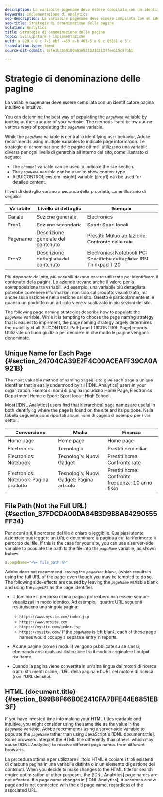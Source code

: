 ```yaml
---
description: La variabile pagename deve essere compilata con un identificatore pagina intuitivo e intuitivo.
keywords: Implementazione di Analytics
seo-description: La variabile pagename deve essere compilata con un identificatore pagina intuitivo e intuitivo.
seo-title: Strategie di denominazione delle pagine
solution: Analytics
title: Strategie di denominazione delle pagine
topic: Sviluppatore e implementazione
uuid: a 829 d 0 c 7-6 ebf -459 a-b 403-5 e 9 c 05161 e 5 c
translation-type: tm+mt
source-git-commit: 86fe1b3650100a05e52fb2102134fee515c871b1

---
```



# Strategie di denominazione delle pagine

La variabile pagename deve essere compilata con un identificatore pagina intuitivo e intuitivo.

You can determine the best way of populating the *`pageName`* variable by looking at the structure of your website. The methods listed below outline various ways of populating the *`pageName`* variable.

While the *`pageName`* variable is central to identifying user behavior, Adobe recommends using multiple variables to indicate page information. Le strategie di denominazione delle pagine ottimali utilizzano una variabile diversa per ogni livello di gerarchia all'interno del sito, come illustrato di seguito:

* The *`channel`* variable can be used to indicate the site section.
* The *`pageName`* variable can be used to show content type.
* A [!UICONTROL custom insight] variable (prop1) can be used for detailed content.

I livelli di dettaglio variano a seconda della proprietà, come illustrato di seguito:

| Variabile | Livello di dettaglio | Esempio  |
|---|---|---|
| Canale | Sezione generale | Electronics |
| Prop1 | Sezione secondaria | Sport: Sport locali |
| Pagename | Descrizione generale del contenuto | Prestiti: Mutuo abitazione: Confronto delle rate |
| Prop2 | Descrizione dettagliata del contenuto | Electronics: Notebook PC: Specifiche dettagliate: IBM Thinkpad T 20 |

Più disponete del sito, più variabili devono essere utilizzate per identificare il contenuto della pagina. Le aziende trovano anche il valore per la sovrapposizione tra variabili. Ad esempio, una variabile più dettagliata potrebbe contenere informazioni non solo sul prodotto visualizzato, ma anche sulla sezione e nella sezione del sito. Questo è particolarmente utile quando un prodotto o un articolo viene visualizzato in più sezioni del sito.

The following page naming strategies describe how to populate the *`pageName`* variable. While it is tempting to choose the page naming strategy that is easiest to implement, the page naming strategy largely determines the usability of all [!UICONTROL Path] and [!UICONTROL Page] reports. Utilizzate un buon giudizio per decidere in che modo le pagine vengono denominate.

## Unique Name for Each Page {#section_24704CA39E2F4C00ACEAFF39CA0A921B}

The most valuable method of naming pages is to give each page a unique identifier that is easily understood by all [!DNL Analytics] users in your organization. Esempi di nomi di pagina includono Home Page, Electronics Department Home e Sport: Sport locali: High School.

Most [!DNL Analytics] users find that hierarchical page names are useful in both identifying where the page is found on the site and its purpose. Nella tabella seguente sono riportati alcuni nomi di pagina di esempio per i vari settori:

| Conversione   | Media | Finanza |
|---|---|---|
| Home page | Home page | Home page |
| Electronics | Tecnologia | Prestiti domiciliari |
| Electronics: Notebook | Tecnologia: Nuovi Gadget | Prestiti home: Confronto rate |
| Electronics: Notebook: Pagina prodotto | Tecnologia: Nuovi Gadget: Pagina articolo | Prestiti home: Confronto frequenza: 10 anno fisso |

## File Path (Not the Full URL) {#section_37FDCDA00DA84B3D9B8AB4290555FF34}

Per alcuni siti, il percorso del file è chiaro e leggibile. Qualsiasi utente aziendale può leggere un URL e determinare la pagina a cui fa riferimento il percorso del file. If this is the case for your site, you can use a server-side variable to populate the path to the file into the *`pageName`* variable, as shown below:

```js
s.pageName="<%= file_path %>"
```

Adobe does not recommend leaving the *`pageName`* blank, (which results in using the full URL of the page) even though you may be tempted to do so. The following side-effects are caused by leaving the *`pageName`* variable blank and using the *`pageURL`* as the page identifier.

* Il dominio e il percorso di una pagina potrebbero non essere sempre visualizzati in modo identico. Ad esempio, i quattro URL seguenti restituiscono una singola pagina:

   * `https://www.mysite.com/index.jsp`
   * `https://www.mysite.com`
   * `https://mysite.com/index.jsp`
   * `https://mysite.com/`
   If the *`pageName`* is left blank, each of these page names would occupy a separate entry in reports.

* Alcune pagine (come i moduli) vengono pubblicate su se stessi, eliminando così qualsiasi distinzione tra il modulo originale e l'output risultante.
* Quando la pagina viene convertita in un'altra lingua dai motori di ricerca o altri strumenti online, l'URL della pagina è l'URL del motore di ricerca (non l'URL del sito).

## HTML (document.title) {#section_B99B8F66B0E2410FA7BFE44E6851EB3F}

If you have invested time into making your HTML titles readable and intuitive, you might consider using the same title as the value in the *`pageName`* variable. Adobe recommends using a server-side variable to populate the *`pageName`* rather than using JavaScript's [!DNL document.title]. Some browsers interpret the HTML title differently than others, which may cause [!DNL Analytics] to receive different page names from different browsers.

La procedura ottimale per utilizzare il titolo HTML è copiare i titoli esistenti di ciascuna pagina in una variabile distinta o in un elemento di gestione dei contenuti. When you decide to make changes to the HTML title for search engine optimization or other purposes, the [!DNL Analytics] page names are not affected. If a page name changes in [!DNL Analytics], it becomes a new page and is not connected with the old page name, regardless of the associated URL.
